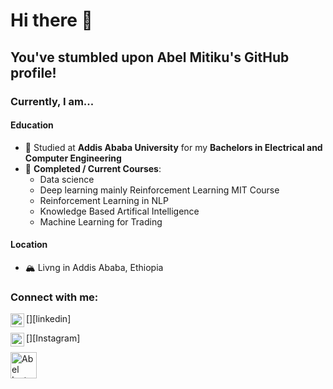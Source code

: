 # Hi there 👋

## You've stumbled upon Abel Mitiku's GitHub profile!

### Currently, I am...

#### Education

- 📖 Studied at **Addis Ababa University** for my **Bachelors in Electrical and Computer Engineering**
- 🌱 **Completed / Current Courses**: 
  - Data science
  - Deep learning mainly Reinforcement Learning MIT Course
  - Reinforcement Learning in NLP
  - Knowledge Based Artifical Intelligence
  - Machine Learning for Trading
  
#### Location

- 🏔 Livng in Addis Ababa, Ethiopia

<!--
**Davidelvis/Davidelvos** is a ✨ _special_ ✨ repository because its `README.md` (this file) appears on your GitHub profile.

- 👯 I’m looking to collaborate on ...
- 🤔 I’m looking for help with ...
- 💬 Ask me about ...
- 😄 Pronouns: ...
- ⚡ Fun fact: ...
-->

### Connect with me:


[<img align="left" alt="Abel's | LinkedIn" width="22px" src="https://cdn.jsdelivr.net/npm/simple-icons@v3/icons/linkedin.svg" />][linkedin]

[<img align="left" alt="David's | LinkedIn" width="22px" src="https://www.clipartmax.com/png/middle/169-1696957_instagram-icon-instagram-icon-svg-white.png" />][Instagram]

<a href="https://www.instagram.com/abelmitiku.c/"><img src="https://www.clipartmax.com/png/middle/169-1696957_instagram-icon-instagram-icon-svg-white.png" alt="Abel Instagram" style="width:42px;height:42px;"></a>



<!--
**Abel-Blue/Abel-Blue** is a ✨ _special_ ✨ repository because its `README.md` (this file) appears on your GitHub profile.

Here are some ideas to get you started:

- 🔭 I’m currently working on ...
- 🌱 I’m currently learning ...
- 👯 I’m looking to collaborate on ...
- 🤔 I’m looking for help with ...
- 💬 Ask me about ...
- 📫 How to reach me: ...
- 😄 Pronouns: ...
- ⚡ Fun fact: ...
-->
